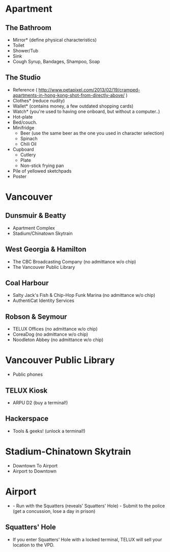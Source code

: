 
Apartment
=========

The Bathroom
------------
 - Mirror* (define physical characteristics)
 - Toilet
 - Shower/Tub
 - Sink
 - Cough Syrup, Bandages, Shampoo, Soap

The Studio
----------
 - Reference ( http://www.petapixel.com/2013/02/19/cramped-apartments-in-hong-kong-shot-from-directly-above/ ) 
 - Clothes* (reduce nudity)
 - Wallet* (contains money, a few outdated shopping cards)
 - Watch* (you're used to having one onboard, but without a computer..)
 - Hot-plate
 - Bed/couch.
 - Minifridge
    - Beer (use the same beer as the one you used in character selection)
    - Spinach
    - Chili Oil
 - Cupboard
    - Cutlery
    - Plate
    - Non-stick frying pan
 - Pile of yellowed sketchpads 
 - Poster

Vancouver
=========

Dunsmuir & Beatty
---------------
 - Apartment Complex
 - Stadium/Chinatown Skytrain

West Georgia & Hamilton
-------------------
 - The CBC Broadcasting Company (no admittance w/o chip)
 - The Vancouver Public Library

Coal Harbour
------------
 - Salty Jack's Fish & Chip-Hop Funk Marina (no admittance w/o chip)
 - AuthentiCat Identity Services 

Robson & Seymour
----------------
 - TELUX Offices (no admittance w/o chip)
 - CoreaDog (no admittance w/o chip)
 - Noodleton Abbey (no admittance w/o chip)

Vancouver Public Library
========================
 - Public phones

TELUX Kiosk
-----------
 - ARPU D2 (buy a terminal!)

Hackerspace
-----------
 - Tools & geeks! (unlock a terminal!)

Stadium-Chinatown Skytrain
==========================
 - Downtown To Airport
 - Airport to Downtown

Airport
=======
 - <Flash Riot Event>
   - Run with the Squatters (reveals' Squatters' Hole)
   - Submit to the police (get a concussion, lose a day in prison)

Squatters' Hole
---------------
 - If you enter Squatters' Hole with a locked terminal, TELUX will 
   sell your location to the VPD. 
